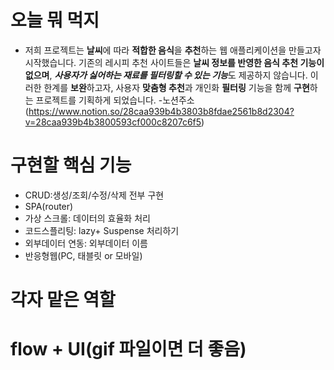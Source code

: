 # 오늘 뭐 먹지

- 저희 프로젝트는 <strong>날씨</strong>에 따라 <strong>적합한 음식</strong>을 <strong>추천</strong>하는 웹 애플리케이션을 만들고자 시작했습니다. 기존의 레시피 추천 사이트들은 <strong>날씨 정보를 반영한 음식 추천 기능이 없으며</strong>, <strong><I>사용자가 싫어하는 재료를 필터링할 수 있는 기능</strong></I>도 제공하지 않습니다. 이러한 한계를 <strong>보완</strong>하고자, 사용자 <strong>맞춤형 추천</strong>과 개인화 <strong>필터링</strong> 기능을 함께 <strong>구현</strong>하는 프로젝트를 기획하게 되었습니다. -노션주소(https://www.notion.so/28caa939b4b3803b8fdae2561b8d2304?v=28caa939b4b3800593cf000c8207c6f5)

# 구현할 핵심 기능

- CRUD:생성/조회/수정/삭제 전부 구현
- SPA(router)
- 가상 스크롤: 데이터의 효율화 처리
- 코드스플리팅: lazy+ Suspense 처리하기
- 외부데이터 연동: 외부데이터 이름
- 반응형웹(PC, 태블릿 or 모바일)

# 각자 맡은 역할

# flow + UI(gif 파일이면 더 좋음)
